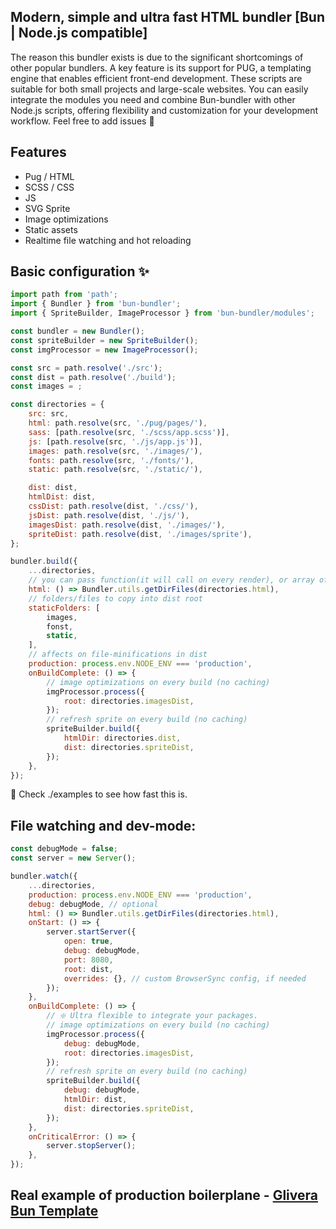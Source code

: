 ## Modern, simple and ultra fast HTML bundler [Bun | Node.js compatible]

The reason this bundler exists is due to the significant shortcomings of other popular bundlers.
A key feature is its support for PUG, a templating engine that enables efficient front-end development.
These scripts are suitable for both small projects and large-scale websites.
You can easily integrate the modules you need and combine Bun-bundler with other Node.js scripts,
offering flexibility and customization for your development workflow.
Feel free to add issues 👾

## Features

- Pug / HTML
- SCSS / CSS
- JS
- SVG Sprite
- Image optimizations
- Static assets
- Realtime file watching and hot reloading

## Basic configuration ✨

```javascript
import path from 'path';
import { Bundler } from 'bun-bundler';
import { SpriteBuilder, ImageProcessor } from 'bun-bundler/modules';

const bundler = new Bundler();
const spriteBuilder = new SpriteBuilder();
const imgProcessor = new ImageProcessor();

const src = path.resolve('./src');
const dist = path.resolve('./build');
const images = ;

const directories = {
	src: src,
	html: path.resolve(src, './pug/pages/'),
	sass: [path.resolve(src, './scss/app.scss')],
	js: [path.resolve(src, './js/app.js')],
	images: path.resolve(src, './images/'),
	fonts: path.resolve(src, './fonts/'),
	static: path.resolve(src, './static/'),

	dist: dist,
	htmlDist: dist,
	cssDist: path.resolve(dist, './css/'),
	jsDist: path.resolve(dist, './js/'),
	imagesDist: path.resolve(dist, './images/'),
	spriteDist: path.resolve(dist, './images/sprite'),
};

bundler.build({
	...directories,
	// you can pass function(it will call on every render), or array of files
	html: () => Bundler.utils.getDirFiles(directories.html),
	// folders/files to copy into dist root
	staticFolders: [
		images,
		fonst,
		static,
	],
	// affects on file-minifications in dist
	production: process.env.NODE_ENV === 'production',
	onBuildComplete: () => {
		// image optimizations on every build (no caching)
		imgProcessor.process({
			root: directories.imagesDist,
		});
		// refresh sprite on every build (no caching)
		spriteBuilder.build({
			htmlDir: directories.dist,
			dist: directories.spriteDist,
		});
	},
});
```

👀 Check ./examples to see how fast this is.

## File watching and dev-mode:

```javascript
const debugMode = false;
const server = new Server();

bundler.watch({
	...directories,
	production: process.env.NODE_ENV === 'production',
	debug: debugMode, // optional
	html: () => Bundler.utils.getDirFiles(directories.html),
	onStart: () => {
		server.startServer({
			open: true,
			debug: debugMode,
			port: 8080,
			root: dist,
			overrides: {}, // custom BrowserSync config, if needed
		});
	},
	onBuildComplete: () => {
		// ❇️ Ultra flexible to integrate your packages.
		// image optimizations on every build (no caching)
		imgProcessor.process({
			debug: debugMode,
			root: directories.imagesDist,
		});
		// refresh sprite on every build (no caching)
		spriteBuilder.build({
			debug: debugMode,
			htmlDir: dist,
			dist: directories.spriteDist,
		});
	},
	onCriticalError: () => {
		server.stopServer();
	},
});
```

##

## Real example of production boilerplane - [Glivera Bun Template](https://github.com/glivera-team/glivera-bun-template)

##
